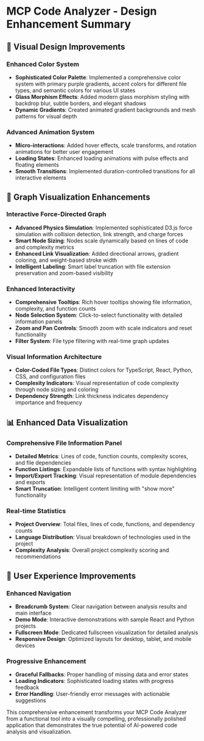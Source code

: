 # MCP Code Analyzer - Design Enhancement Summary

## 🎨 Visual Design Improvements

### Enhanced Color System
- **Sophisticated Color Palette**: Implemented a comprehensive color system with primary purple gradients, accent colors for different file types, and semantic colors for various UI states
- **Glass Morphism Effects**: Added modern glass morphism styling with backdrop blur, subtle borders, and elegant shadows
- **Dynamic Gradients**: Created animated gradient backgrounds and mesh patterns for visual depth

### Advanced Animation System
- **Micro-interactions**: Added hover effects, scale transforms, and rotation animations for better user engagement
- **Loading States**: Enhanced loading animations with pulse effects and floating elements
- **Smooth Transitions**: Implemented duration-controlled transitions for all interactive elements

## 🔧 Graph Visualization Enhancements

### Interactive Force-Directed Graph
- **Advanced Physics Simulation**: Implemented sophisticated D3.js force simulation with collision detection, link strength, and charge forces
- **Smart Node Sizing**: Nodes scale dynamically based on lines of code and complexity metrics
- **Enhanced Link Visualization**: Added directional arrows, gradient coloring, and weight-based stroke width
- **Intelligent Labeling**: Smart label truncation with file extension preservation and zoom-based visibility

### Enhanced Interactivity
- **Comprehensive Tooltips**: Rich hover tooltips showing file information, complexity, and function counts
- **Node Selection System**: Click-to-select functionality with detailed information panels
- **Zoom and Pan Controls**: Smooth zoom with scale indicators and reset functionality
- **Filter System**: File type filtering with real-time graph updates

### Visual Information Architecture
- **Color-Coded File Types**: Distinct colors for TypeScript, React, Python, CSS, and configuration files
- **Complexity Indicators**: Visual representation of code complexity through node sizing and coloring
- **Dependency Strength**: Link thickness indicates dependency importance and frequency

## 📊 Enhanced Data Visualization

### Comprehensive File Information Panel
- **Detailed Metrics**: Lines of code, function counts, complexity scores, and file dependencies
- **Function Listings**: Expandable lists of functions with syntax highlighting
- **Import/Export Tracking**: Visual representation of module dependencies and exports
- **Smart Truncation**: Intelligent content limiting with "show more" functionality

### Real-time Statistics
- **Project Overview**: Total files, lines of code, functions, and dependency counts
- **Language Distribution**: Visual breakdown of technologies used in the project
- **Complexity Analysis**: Overall project complexity scoring and recommendations

## 🚀 User Experience Improvements

### Enhanced Navigation
- **Breadcrumb System**: Clear navigation between analysis results and main interface
- **Demo Mode**: Interactive demonstrations with sample React and Python projects
- **Fullscreen Mode**: Dedicated fullscreen visualization for detailed analysis
- **Responsive Design**: Optimized layouts for desktop, tablet, and mobile devices

### Progressive Enhancement
- **Graceful Fallbacks**: Proper handling of missing data and error states
- **Loading Indicators**: Sophisticated loading states with progress feedback
- **Error Handling**: User-friendly error messages with actionable suggestions

This comprehensive enhancement transforms your MCP Code Analyzer from a functional tool into a visually compelling, professionally polished application that demonstrates the true potential of AI-powered code analysis and visualization.
